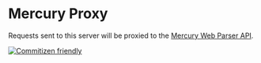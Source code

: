 # Mercury Proxy

Requests sent to this server will be proxied to the [Mercury Web Parser API](https://mercury.postlight.com/web-parser/).

[![Commitizen friendly](https://img.shields.io/badge/commitizen-friendly-brightgreen.svg)](http://commitizen.github.io/cz-cli/)
